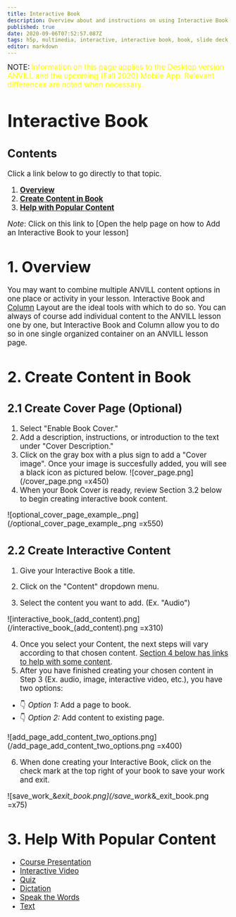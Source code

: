 ```yaml
---
title: Interactive Book
description: Overview about and instructions on using Interactive Book
published: true
date: 2020-09-06T07:52:57.087Z
tags: h5p, multimedia, interactive, interactive book, book, slide deck, interactions, add interactions
editor: markdown
---
```


<big>NOTE:</big> <big><span style="color: yellow;">Information on this page applies to  the Desktop version ANVILL and the upcoming (Fall 2020) Mobile App. Relevant differences are noted when necessary.</span> 
  
  # <big>Interactive Book</big>
  
## Contents
Click a link below to go directly to that topic. 
  1. [**Overview**](/en/dev/interactivebook#h-1-interactive-book-overview)
  2. [**Create Content in Book**](/en/dev/interactivebook#h-3-interactive-book-create-content)
  3. [**Help with Popular Content**](/en/dev/interactivebook#h-4-help-pages-on-popular-content)
  
  *Note*: Click on this link to [Open the help page on how to Add an Interactive Book to your lesson]
  # 1. Overview 
You may want to combine multiple ANVILL content options in one place or activity in your lesson. Interactive Book and [Column](/en/column) Layout are the ideal tools with which to do so. You can always of course add individual content to the ANVILL lesson one by one, but Interactive Book and Column allow you to do so in one single organized container on an ANVILL lesson page.



  #  2. Create Content in Book
  ## 2.1 Create Cover Page (Optional)
  1.  Select "Enable Book Cover." 
  1. Add a description, instructions, or introduction to the text under "Cover Description."
  1. Click on the gray box with a plus sign to add a "Cover image". Once your image is succesfully added, you will see a black icon as pictured below.
  ![cover_page.png](/cover_page.png =x450)
  1. When your Book Cover is ready, review Section 3.2 below to begin creating interactive book content.
  
  ![optional_cover_page_example_.png](/optional_cover_page_example_.png =x550)
 
  ## 2.2 Create Interactive Content
  1. Give your Interactive Book a title. 
  
  1. Click on the "Content" dropdown menu. 
  1. Select the content you want to add. (Ex. "Audio")
  
  
  ![interactive_book_(add_content).png](/interactive_book_(add_content).png =x310)
  
  4. Once you select your Content, the next steps will vary according to that chosen content. [Section 4 below has links to help with some content](/en/dev/interactivebook#h-4-help-pages-on-popular-content).
  1. After you have finished creating your chosen content in Step 3 (Ex. audio, image, interactive video, etc.), you have two options: 
 -  :point_down: *Option 1:* Add a page to book.
  - :point_down: *Option 2:* Add content to existing page.
  
  ![add_page_add_content_two_options.png](/add_page_add_content_two_options.png =x400)
  
  6. When done creating your Interactive Book, click on the check mark at the top right of your book to save your work and exit. 
  
  ![save_work_&_exit_book.png](/save_work_&_exit_book.png =x75)
  

 
 
  # 3. Help With Popular Content
- [Course Presentation](/coursepresentationinteractions)
- [Interactive Video](/interactivevideointeractions)
- [Quiz](Quiz)
- [Dictation](/dictation)
- [Speak the Words](/speakthewords)
- [Text](Text)

 
